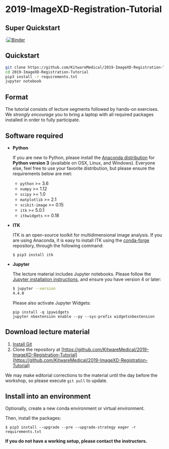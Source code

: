 # 2019-ImageXD-Registration-Tutorial

## Super Quickstart

:[![Binder](https://mybinder.org/badge.svg)](https://mybinder.org/v2/gh/KitwareMedical/2019-ImageXD-Registration-Tutorial/master)


## Quickstart

```sh
git clone https://github.com/KitwareMedical/2019-ImageXD-Registration-Tutorial
cd 2019-ImageXD-Registration-Tutorial
pip3 install -r requirements.txt
jupyter notebook
```

## Format

The tutorial consists of lecture segments followed by hands-on
exercises.  We *strongly encourage* you to bring a laptop with all
required packages installed in order to fully participate.

## Software required

- **Python**

  If you are new to Python, please install the
  [Anaconda distribution](https://www.continuum.io/downloads) for
  **Python version 3** (available on OSX, Linux, and Windows).
  Everyone else, feel free to use your favorite distribution, but
  please ensure the requirements below are met:

  - `python` >= 3.6
  - `numpy` >= 1.12
  - `scipy` >= 1.0
  - `matplotlib` >= 2.1
  - `scikit-image` >= 0.15
  - `itk` >= 5.0.1
  - `itkwidgets` == 0.18

- **ITK**

  ITK is an open-source toolkit for multidimensional image analysis.
  If you are using Anaconda, it is easy to install ITK using the
  [conda-forge](https://conda-forge.org/) repository, through the
  following command:

  `$ pip3 install itk`

- **Jupyter**

  The lecture material includes Jupyter notebooks.  Please follow the
  [Jupyter installation instructions](http://jupyter.readthedocs.io/en/latest/install.html),
  and ensure you have version 4 or later:

  ```bash
  $ jupyter --version
  4.4.0
  ```

  Please also activate Jupyter Widgets:

  ```
  pip install -q ipywidgets
  jupyter nbextension enable --py --sys-prefix widgetsnbextension
  ```

## Download lecture material

1. [Install Git](https://git-scm.com/downloads)
2. Clone the repository at [https://github.com/KitwareMedical/2019-ImageXD-Registration-Tutorial](https://github.com/KitwareMedical/2019-ImageXD-Registration-Tutorial)

We may make editorial corrections to the material until the day before
the workshop, so please execute `git pull` to update.

## Install into an environment

Optionally, create a new conda environment or virtual environment.

Then, install the packages:

  `$ pip3 install --upgrade --pre --upgrade-strategy eager -r requirements.txt`

**If you do not have a working setup, please contact the instructors.**
